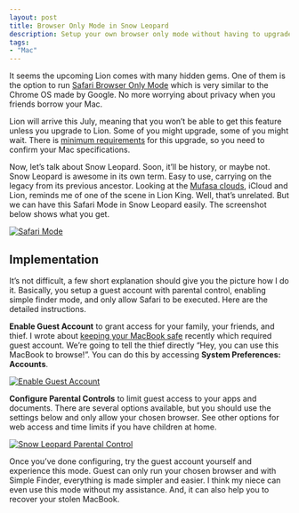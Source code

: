 ```yaml
---
layout: post
title: Browser Only Mode in Snow Leopard
description: Setup your own browser only mode without having to upgrade to Lion.
tags:
- "Mac"
---
```

It seems the upcoming Lion comes with many hidden gems. One of them is the option to run [Safari Browser Only Mode][1] which is very similar to the Chrome OS made by Google. No more worrying about privacy when you friends borrow your Mac.

<!--more-->

Lion will arrive this July, meaning that you won’t be able to get this feature unless you upgrade to Lion. Some of you might upgrade, some of you might wait. There is [minimum requirements][2] for this upgrade, so you need to confirm your Mac specifications.

Now, let’s talk about Snow Leopard. Soon, it’ll be history, or maybe not. Snow Leopard is awesome in its own term. Easy to use, carrying on the legacy from its previous ancestor. Looking at the [Mufasa clouds](http://www.google.com/search?q=mufasa+cloud), iCloud and Lion, reminds me of one of the scene in Lion King. Well, that’s unrelated. But we can have this Safari Mode in Snow Leopard easily. The screenshot below shows what you get.

[ ![Safari Mode][img2] ](http://images.sayzlim.net/2011/06/guest_finder.jpg "http://images.sayzlim.net/2011/06/guest_finder.jpg")

[img2]: http://images.sayzlim.net/2011/06/guest_finder.jpg "http://images.sayzlim.net/2011/06/guest_finder.jpg"

## Implementation

It’s not difficult, a few short explanation should give you the picture how I do it. Basically, you setup a guest account with parental control, enabling simple finder mode, and only allow Safari to be executed. Here are the detailed instructions.

**Enable Guest Account** to grant access for your family, your friends, and thief. I wrote about [keeping your MacBook safe][3] recently which required guest account. We’re going to tell the thief directly “Hey, you can use this MacBook to browse!”. You can do this by accessing **System Preferences: Accounts**.

[ ![Enable Guest Account][img1] ](http://images.sayzlim.net/2011/06/guest_enable.jpg "Enable Guest AccountEnable Guest Account")

[img1]: http://images.sayzlim.net/2011/06/guest_enable.jpg "Enable Guest AccountEnable Guest Account"

**Configure Parental Controls** to limit guest access to your apps and documents. There are several options available, but you should use the settings below and only allow your chosen browser. See other options for web access and time limits if you have children at home.

[ ![Snow Leopard Parental Control][img3] ](http://images.sayzlim.net/2011/06/guest_parental.jpg "Snow Leopard Parental Control")

[img3]: http://images.sayzlim.net/2011/06/guest_parental.jpg "Snow Leopard Parental Control"

Once you’ve done configuring, try the guest account yourself and experience this mode. Guest can only run your chosen browser and with Simple Finder, everything is made simpler and easier. I think my niece can even use this mode without my assistance. And,  it can also help you to recover your stolen MacBook.

[1]: http://www.macrumors.com/2011/06/12/mac-os-x-lion-can-run-in-chrome-os-like-browser-only-mode/ "Mac OS X Lion Can Run in Chrome OS-Like Browser Only Mode ..."
[2]: http://macs.about.com/od/macoperatingsystems/qt/Mac-Os-X-Lion-Preview-Mac-Os-X-Lion-Minimum-Requirements.htm "Mac OS X 10.7 Lion Minimum Requirements - Macs - About.com"
[3]: http://sayzlim.net/keep-your-macbook-safe/ "Keep Your MacBook Safe | Sayz Lim"
